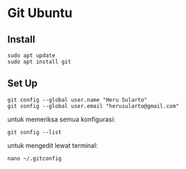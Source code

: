 # Git Ubuntu

## Install  
```
sudo apt update
sudo apt install git
```

## Set Up
```
git config --global user.name "Heru Sularto"
git config --global user.email "herusularto@gmail.com"
```

untuk memeriksa semua konfigurasi:  
```
git config --list
```

untuk mengedit lewat terminal:
```
nano ~/.gitconfig
```
